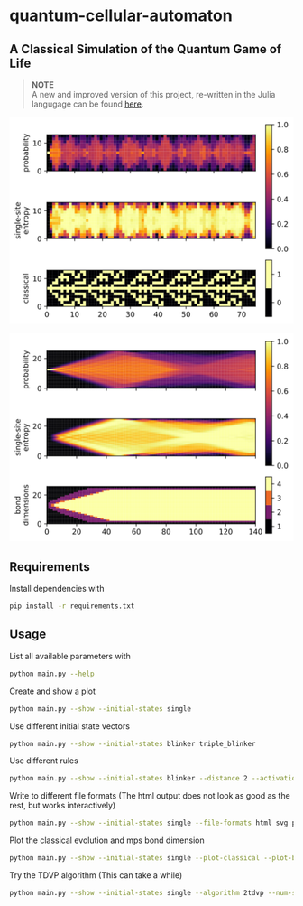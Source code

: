 # quantum-cellular-automaton

## A Classical Simulation of the Quantum Game of Life

> **NOTE**  
> A new and improved version of this project, re-written in the Julia langugage can be found [here](https://github.com/BenjaminDecker/QuantumGameOfLife.jl).

![](plots/plot.svg)

![](plots/plot2.svg)

## Requirements

Install dependencies with

```bash
pip install -r requirements.txt
```

## Usage

List all available parameters with

```bash
python main.py --help
```

Create and show a plot

```bash
python main.py --show --initial-states single
```

Use different initial state vectors

```bash
python main.py --show --initial-states blinker triple_blinker
```

Use different rules

```bash
python main.py --show --initial-states blinker --distance 2 --activation-interval 2 4
```

Write to different file formats (The html output does not look as good as the rest, but works interactively)

```bash
python main.py --show --initial-states single --file-formats html svg png pdf
```

Plot the classical evolution and mps bond dimension

```bash
python main.py --show --initial-states single --plot-classical --plot-bond-dims
```

Try the TDVP algorithm (This can take a while)

```bash
python main.py --show --initial-states single --algorithm 2tdvp --num-steps 1000 --plotting-frequency 10 --plot-bond-dims --num-cells 15
```
